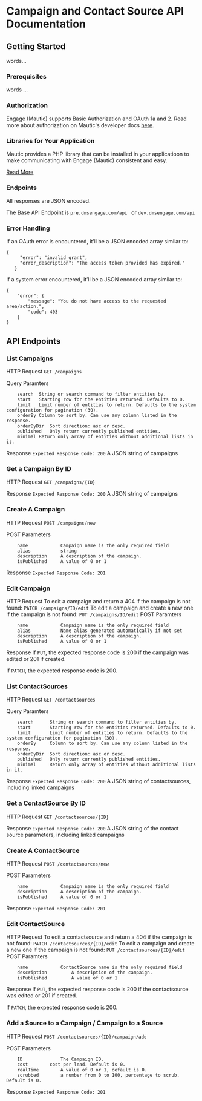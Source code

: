 # Campaign and Contact Source API Documentation

## Getting Started

words...

### Prerequisites

words ...

### Authorization
Engage (Mautic) supports Basic Authorization and OAuth 1a and 2.
Read more about authorization on Mautic's developer docs [here](https://developer.mautic.org/?php#authorization).

### Libraries for Your Application

Mautic provides a PHP library that can be installed in your applicatioon to make 
communicating with Engage (Mautic) consistent and easy.

[Read More](https://developer.mautic.org/?php#libraries)


### Endpoints
All responses are JSON encoded.

The Base API Endpoint is 
```pre.dmsengage.com/api ```
 or 
```dev.dmsengage.com/api```

### Error Handling
If an OAuth error is encountered, it’ll be a JSON encoded array similar to:
 ```
 {
      "error": "invalid_grant",
      "error_description": "The access token provided has expired."
    }
 ```
    
If a system error encountered, it’ll be a JSON encoded array similar to:  
```
{
    "error": {
        "message": "You do not have access to the requested area/action.",
        "code": 403
    }
}
```

## API Endpoints

### List Campaigns 
HTTP Request
```GET /campaigns```

Query Paramters
```
    search	String or search command to filter entities by.
    start	Starting row for the entities returned. Defaults to 0.
    limit	Limit number of entities to return. Defaults to the system configuration for pagination (30).
    orderBy	Column to sort by. Can use any column listed in the response.
    orderByDir	Sort direction: asc or desc.
    published	Only return currently published entities.
    minimal	Return only array of entities without additional lists in it.
```

Response
```Expected Response Code: 200```
A JSON string of campaigns

### Get a Campaign By ID
HTTP Request
```GET /campaigns/{ID}```

Response
```Expected Response Code: 200```
A JSON string of campaigns

### Create A Campaign
HTTP Request
```POST /campaigns/new```

POST Parameters
```
    name            Campaign name is the only required field
    alias           string
    description	    A description of the campaign.
    isPublished	    A value of 0 or 1
```
Response
```Expected Response Code: 201```

### Edit Campaign
HTTP Request
To edit a campaign and return a 404 if the campaign is not found:
```PATCH /campaigns/ID/edit```
To edit a campaign and create a new one if the campaign is not found:
```PUT /campaigns/ID/edit```
POST Paramters
```
    name            Campaign name is the only required field
    alias           Name alias generated automatically if not set
    description     A description of the campaign.
    isPublished     A value of 0 or 1
```
Response
If ```PUT```, the expected response code is 200 if the campaign was edited or 201 if created.

If ```PATCH```, the expected response code is 200.

### List ContactSources 
HTTP Request
```GET /contactsources```

Query Paramters
```
    search      String or search command to filter entities by.
    start       Starting row for the entities returned. Defaults to 0.
    limit       Limit number of entities to return. Defaults to the system configuration for pagination (30).
    orderBy     Column to sort by. Can use any column listed in the response.
    orderByDir  Sort direction: asc or desc.
    published   Only return currently published entities.
    minimal     Return only array of entities without additional lists in it.
```

Response
```Expected Response Code: 200```
A JSON string of contactsources, including linked campaigns

### Get a ContactSource By ID
HTTP Request
```GET /contactsources/{ID}```

Response
```Expected Response Code: 200```
A JSON string of the contact source parameters, including linked campaigns

### Create A ContactSource
HTTP Request
```POST /contactsources/new```

POST Parameters
```
    name            Campaign name is the only required field
    description	    A description of the campaign.
    isPublished	    A value of 0 or 1
```
Response
```Expected Response Code: 201```

### Edit ContactSource
HTTP Request
To edit a contactsource and return a 404 if the campaign is not found:
```PATCH /contactsources/{ID}/edit```
To edit a campaign and create a new one if the campaign is not found:
```PUT /contactsources/{ID}/edit```
POST Paramters
```
    name	        ContactSource name is the only required field
    description	        A description of the campaign.
    isPublished	        A value of 0 or 1
```
Response
If ```PUT```, the expected response code is 200 if the contactsource was edited or 201 if created.

If ```PATCH```, the expected response code is 200.

### Add a Source to a Campaign / Campaign to a Source
HTTP Request
```POST /contactsources/{ID}/campaign/add```

POST Parameters
```
    ID              The Campaign ID.
    cost	    cost per lead. Default is 0.
    realTime	    A value of 0 or 1, default is 0.
    scrubbed        a number from 0 to 100, percentage to scrub. Default is 0.     
```
Response
```Expected Response Code: 201```